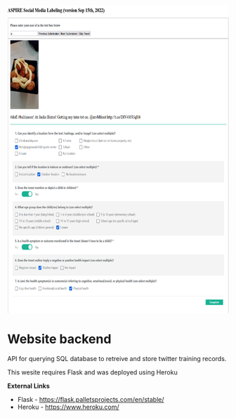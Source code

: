 <img src="https://github.com/larkinandy/ChildrensHealthSocialMediaASP3IRE/blob/main/images/labeling_website.png" height="700">

# Website backend
API for querying SQL database to retreive and store twitter training records. <br>

This wesite requires Flask and was deployed using Heroku

**External Links**
- Flask - https://flask.palletsprojects.com/en/stable/
- Heroku - https://www.heroku.com/
